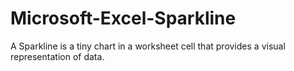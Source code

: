# Microsoft-Excel-Sparkline
A Sparkline is a tiny chart in a worksheet cell that provides a visual representation of data. 
